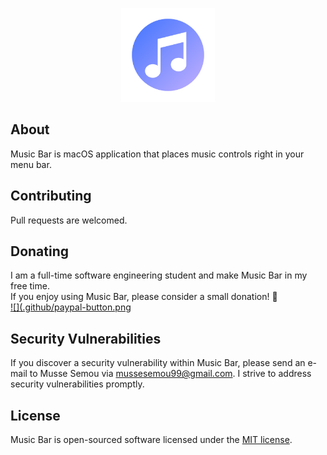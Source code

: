 <p align="center"><img src="docs/images/logo.png?raw=true" width="150"></p>

## About

Music Bar is macOS application that places music controls right in your menu bar. 

## Contributing

Pull requests are welcomed.

## Donating
I am a full-time software engineering student and make Music Bar in my free time.  
If you enjoy using Music Bar, please consider a small donation! 🙂  
[![](.github/paypal-button.png](https://paypal.me/musa11971/)

## Security Vulnerabilities

If you discover a security vulnerability within Music Bar, please send an e-mail to Musse Semou via [mussesemou99@gmail.com](mailto:mussesemou99@gmail.com). I strive to address security vulnerabilities promptly.

## License

Music Bar is open-sourced software licensed under the [MIT license](https://opensource.org/licenses/MIT).
